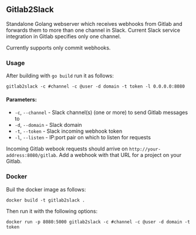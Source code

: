 ## Gitlab2Slack

Standalone Golang webserver which receives webhooks from Gitlab and forwards them to more than one channel in Slack.
Current Slack service integration in Gitlab specifies only one channel.

Currently supports only commit webhooks.

### Usage

After building with ```go build``` run it as follows:

```gitlab2slack -c #channel -c @user -d domain -t token -l 0.0.0.0:8080```

#### Parameters:

 - ```-c```, ```--channel``` - Slack channel(s) (one or more) to send Gitlab messages to
 - ```-d```, ```--domain``` - Slack domain
 - ```-t```, ```--token``` - Slack incoming webhook token
 - ```-l```, ```--listen``` - IP:port pair on which to listen for requests

Incoming Gitlab webook requests should arrive on ```http://your-address:8080/gitlab```. Add a webhook with that URL for a project on your Gitlab.

### Docker

Buil the docker image as follows:

```docker build -t gitlab2slack .```

Then run it with the following options:

```docker run -p 8080:5000 gitlab2slack -c #channel -c @user -d domain -t token```

